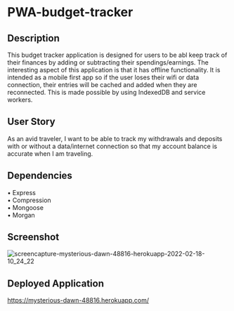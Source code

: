 # PWA-budget-tracker

## Description 
This budget tracker application is designed for users to be abl keep track of their finances by adding or subtracting their spendings/earnings. The interesting aspect of this application is that it has offline functionality. It is intended as a mobile first app so if the user loses their wifi or data connection, their entries will be cached and added when they are reconnected. This is made possible by using IndexedDB and service workers.

## User Story
As an avid traveler, I want to be able to track my withdrawals and deposits with or without a data/internet connection so that my account balance is accurate when I am traveling.

## Dependencies
• Express <br>
• Compression <br>
• Mongoose <br>
• Morgan

## Screenshot


![screencapture-mysterious-dawn-48816-herokuapp-2022-02-18-10_24_22](https://user-images.githubusercontent.com/91156023/154713035-f249f960-65b0-4170-8bb4-f5236c5b0c96.jpg)

## Deployed Application
https://mysterious-dawn-48816.herokuapp.com/









